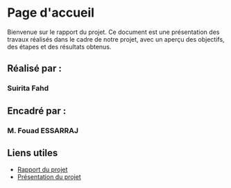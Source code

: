 # Page d'accueil

Bienvenue sur le rapport du projet. Ce document est une présentation des travaux réalisés dans le cadre de notre projet, avec un aperçu des objectifs, des étapes et des résultats obtenus.

## Réalisé par :

### **Suirita Fahd**

## Encadré par :

### **M. Fouad ESSARRAJ**

## Liens utiles

- [Rapport du projet](./rapport/index.html)
- [Présentation du projet](./presentation/index.html)
